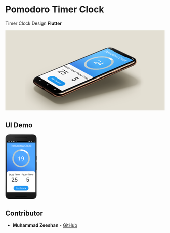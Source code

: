 # Pomodoro Timer Clock
Timer Clock Design
**Flutter**

![App Banner](https://github.com/zeeshanayaz/pomodoro-timer-clock/blob/master/demo/banner.png)

## UI Demo
<p float="left">
    <img src="https://github.com/zeeshanayaz/pomodoro-timer-clock/blob/master/demo/screen_1.png" width="100" />
</p>

## Contributor
* **Muhammad Zeeshan** - [GitHub](https://github.com/zeeshanayaz)